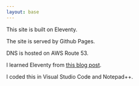 ```yaml
--- 
layout: base 
--- 
```


This site is built on Eleventy.

The site is served by Github Pages.

DNS is hosted on AWS Route 53.

I learned Eleventy from [this blog post](https://keepinguptodate.com/pages/2019/06/creating-blog-with-eleventy/).  

I coded this in Visual Studio Code and Notepad++.